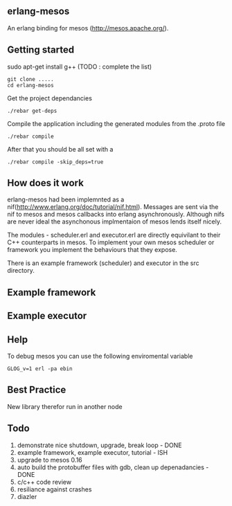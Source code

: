 erlang-mesos
------------

An erlang binding for mesos (http://mesos.apache.org/).


Getting started
---------------

sudo apt-get install g++ (TODO : complete the list)

```
git clone .....
cd erlang-mesos
```

Get the project dependancies

```
./rebar get-deps
```

Compile the application including the generated modules from the .proto file

```
./rebar compile
```

After that you should be all set with a 

```
./rebar compile -skip_deps=true
```


How does it work
----------------

erlang-mesos had been implemnted as a nif(http://www.erlang.org/doc/tutorial/nif.html).
Messages are sent via the nif to mesos and mesos callbacks into erlang asynchronously. Although nifs are never ideal
the asynchonous implmentaion of mesos lends itself nicely.

The modules - scheduler.erl and executor.erl are directly equivilant to their C++ counterparts in mesos.
To implement your own mesos scheduler or framework you implement the behaviours that they expose.

There is an example framework (scheduler) and executor in the src directory.

Example framework
-----------------



Example executor
----------------

Help
-----

To debug mesos you can use the following enviromental variable

```
GLOG_v=1 erl -pa ebin
```

Best Practice
-------------

New library therefor run in another node

Todo
----
1. demonstrate nice shutdown, upgrade, break loop - DONE
2. example framework, example executor, tutorial - ISH
3. upgrade to mesos 0.16
4. auto build the protobuffer files with gdb, clean up depenadancies -DONE
5. c/c++ code review
6. resiliance against crashes
7. diazler